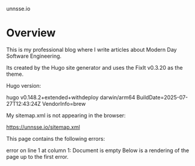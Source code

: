 unnsse.io

# Overview

This is my professional blog where I write articles about Modern Day Software Engineering.

Its created by the Hugo site generator and uses the FixIt v0.3.20 as the theme.

Hugo version:

hugo v0.148.2+extended+withdeploy darwin/arm64 BuildDate=2025-07-27T12:43:24Z VendorInfo=brew

My sitemap.xml is not appearing in the browser:

https://unnsse.io/sitemap.xml

This page contains the following errors:

error on line 1 at column 1: Document is empty
Below is a rendering of the page up to the first error.